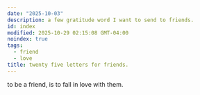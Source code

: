 ```yaml
---
date: "2025-10-03"
description: a few gratitude word I want to send to friends.
id: index
modified: 2025-10-29 02:15:08 GMT-04:00
noindex: true
tags:
  - friend
  - love
title: twenty five letters for friends.
---
```


to be a friend, is to fall in love with them.
